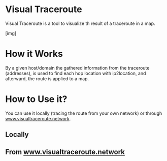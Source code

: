 # Visual Traceroute
Visual Traceroute is a tool to visualize th result of a traceroute in a map.

[img]

# How it Works
By a given host/domain the gathered information from the traceroute (addresses), is used to find each hop location with ip2location, and afterward, the route is applied to a map.

# How to Use it?
You can use it locally (tracing the route from your own network) or through www.visualtraceroute.network.

## Locally

## From www.visualtraceroute.network

